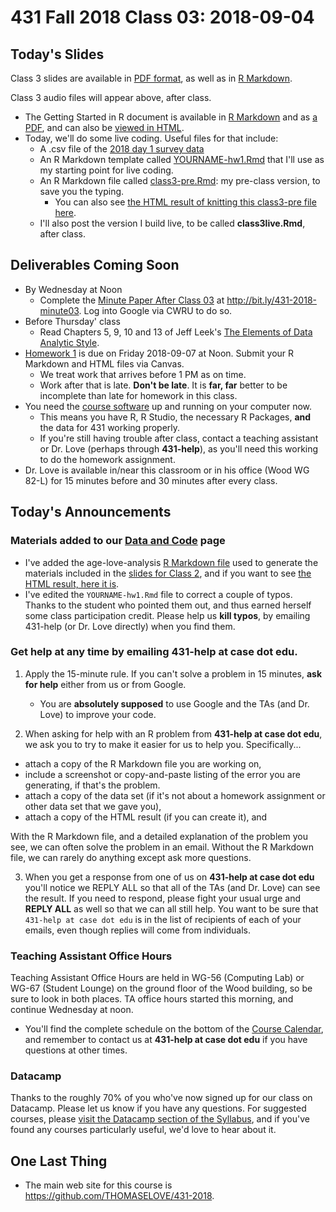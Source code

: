 # 431 Fall 2018 Class 03: 2018-09-04

## Today's Slides

Class 3 slides are available in [PDF format](https://github.com/THOMASELOVE/431-2018/blob/master/slides/class03/431_class-03-slides_2018.pdf), as well as in [R Markdown](https://raw.githubusercontent.com/THOMASELOVE/431-2018/master/slides/class03/431_class-03-slides_2018.Rmd).

Class 3 audio files will appear above, after class.

- The Getting Started in R document is available in [R Markdown](https://raw.githubusercontent.com/THOMASELOVE/431-2018/master/slides/class03/431-getting-started-with-R.Rmd) and as [a PDF](https://github.com/THOMASELOVE/431-2018/blob/master/slides/class03/431-getting-started-with-R.pdf), and can also be [viewed in HTML](http://htmlpreview.github.io/?https://github.com/THOMASELOVE/431-2018/blob/master/slides/class03/431-getting-started-with-R.html).
- Today, we'll do some live coding. Useful files for that include:
    - A .csv file of the [2018 day 1 survey data](https://raw.githubusercontent.com/THOMASELOVE/431-2018-data/master/surveyday1_2018.csv)
    - An R Markdown template called [YOURNAME-hw1.Rmd](https://raw.githubusercontent.com/THOMASELOVE/431-2018/master/slides/class03/YOURNAME-hw1.Rmd) that I'll use as my starting point for live coding.
    - An R Markdown file called [class3-pre.Rmd](https://raw.githubusercontent.com/THOMASELOVE/431-2018/master/slides/class03/class3-pre.Rmd): my pre-class version, to save you the typing.
        - You can also see [the HTML result of knitting this class3-pre file here](http://htmlpreview.github.io/?https://github.com/THOMASELOVE/431-2018/blob/master/slides/class03/class3-pre.html).
    - I'll also post the version I build live, to be called **class3live.Rmd**, after class.

## Deliverables Coming Soon

- By Wednesday at Noon
    - Complete the [Minute Paper After Class 03](http://bit.ly/431-2018-minute03) at http://bit.ly/431-2018-minute03. Log into Google via CWRU to do so.
- Before Thursday' class
    - Read Chapters 5, 9, 10 and 13 of Jeff Leek's [The Elements of Data Analytic Style](https://leanpub.com/datastyle).
- [Homework 1](https://github.com/THOMASELOVE/431-2018/tree/master/homework/Homework1) is due on Friday 2018-09-07 at Noon. Submit your R Markdown and HTML files via Canvas. 
    - We treat work that arrives before 1 PM as on time. 
    - Work after that is late. **Don't be late**. It is **far, far** better to be incomplete than late for homework in this class.
- You need the [course software](https://github.com/THOMASELOVE/431-2018/tree/master/software) up and running on your computer now. 
    - This means you have R, R Studio, the necessary R Packages, **and** the data for 431 working properly. 
    - If you're still having trouble after class, contact a teaching assistant or Dr. Love (perhaps through **431-help**), as you'll need this working to do the homework assignment.
- Dr. Love is available in/near this classroom or in his office (Wood WG 82-L) for 15 minutes before and 30 minutes after every class.

## Today's Announcements

### Materials added to our [Data and Code](https://github.com/THOMASELOVE/431-2018-data) page

- I've added the age-love-analysis [R Markdown file](https://raw.githubusercontent.com/THOMASELOVE/431-2018/master/slides/class02/age-love-analysis.Rmd) used to generate the materials included in the [slides for Class 2](https://github.com/THOMASELOVE/431-2018/edit/master/slides/class02), and if you want to see [the HTML result, here it is](http://htmlpreview.github.io/?https://github.com/THOMASELOVE/431-2018/blob/master/slides/class03/age-love-analysis.html).
- I've edited the `YOURNAME-hw1.Rmd` file to correct a couple of typos. Thanks to the student who pointed them out, and thus earned herself some class participation credit. Please help us **kill typos**, by emailing 431-help (or Dr. Love directly) when you find them.

### Get help at any time by emailing **431-help at case dot edu**.

1. Apply the 15-minute rule. If you can't solve a problem in 15 minutes, **ask for help** either from us or from Google.
    - You are **absolutely supposed** to use Google and the TAs (and Dr. Love) to improve your code.

2. When asking for help with an R problem from **431-help at case dot edu**, we ask you to try to make it easier for us to help you. Specifically...

- attach a copy of the R Markdown file you are working on,
- include a screenshot or copy-and-paste listing of the error you are generating, if that's the problem.
- attach a copy of the data set (if it's not about a homework assignment or other data set that we gave you),
- attach a copy of the HTML result (if you can create it), and

With the R Markdown file, and a detailed explanation of the problem you see, we can often solve the problem in an email. Without the R Markdown file, we can rarely do anything except ask more questions.

3. When you get a response from one of us on **431-help at case dot edu** you'll notice we REPLY ALL so that all of the TAs (and Dr. Love) can see the result. If you need to respond, please fight your usual urge and **REPLY ALL** as well so that we can all still help. You want to be sure that `431-help at case dot edu` is in the list of recipients of each of your emails, even though replies will come from individuals.

### Teaching Assistant Office Hours

Teaching Assistant Office Hours are held in WG-56 (Computing Lab) or WG-67 (Student Lounge) on the ground floor of the Wood building, so be sure to look in both places. TA office hours started this morning, and continue Wednesday at noon. 

- You'll find the complete schedule on the bottom of the [Course Calendar](https://github.com/THOMASELOVE/431-2018/blob/master/calendar.md), and remember to contact us at **431-help at case dot edu** if you have questions at other times.

### Datacamp

Thanks to the roughly 70% of you who've now signed up for our class on Datacamp. Please let us know if you have any questions. For suggested courses, please [visit the Datacamp section of the Syllabus](https://thomaselove.github.io/2018-431-syllabus/datacamp.html), and if you've found any courses particularly useful, we'd love to hear about it.

## One Last Thing

- The main web site for this course is https://github.com/THOMASELOVE/431-2018.
